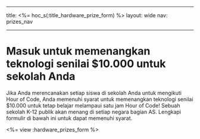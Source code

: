 * * *

title: <%= hoc_s(:title_hardware_prize_form) %> layout: wide nav: prizes_nav

* * *

# Masuk untuk memenangkan teknologi senilai $10.000 untuk sekolah Anda

Jika Anda merencanakan setiap siswa di sekolah Anda untuk mengikuti Hour of Code, Anda memenuhi syarat untuk memenangkan teknologi senilai $10.000 untuk tetap belajar melampaui satu jam Hour of Code! Sebuah sekolah K-12 publik akan menang di setiap negara bagian AS. Lengkapi formulir di bawah ini untuk dapat memenuhi syarat.

<%= view :hardware_prizes_form %>